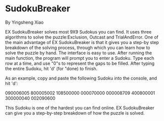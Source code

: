 SudokuBreaker
=============
By Yingsheng Xiao

EX SudokuBreaker solves most 9X9 Sudokus you can find. It uses three algorithms to solve the puzzle:Exclusion, Outcast and TrialAndError.
One of the main advantage of EX SudokuBreaker is that it gives you a step-by step breakdown of the solving process, through which you can learn how to solve the puzzle by hand. The interface is easy to use. After running the main function, the program will prompt you to enter a Sudoku. Type each row at a time, and use "0"s to represent the gaps to be filled. After typing the entire Sudoku, hit 'd' (for "done) to finish.

As an example, copy and paste the following Sudoku into the console, and hit 'd':

090006005
800005002
108500000
000070000
000008709
400800001
300000040
002090600

This Sudoku is one of the hardest you can find online. EX SudokuBreaker can give you a step-by-step breakdown of how the puzzle is
solved.
